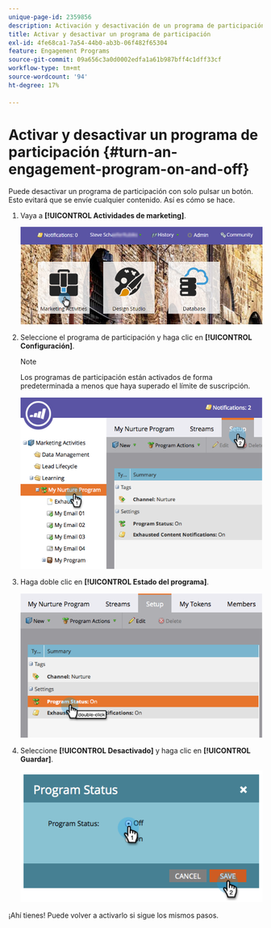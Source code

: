 ```yaml
---
unique-page-id: 2359856
description: Activación y desactivación de un programa de participación - Documentos de Marketo - Documentación del producto
title: Activar y desactivar un programa de participación
exl-id: 4fe68ca1-7a54-44b0-ab3b-06f482f65304
feature: Engagement Programs
source-git-commit: 09a656c3a0d0002edfa1a61b987bff4c1dff33cf
workflow-type: tm+mt
source-wordcount: '94'
ht-degree: 17%

---
```


# Activar y desactivar un programa de participación {#turn-an-engagement-program-on-and-off}

Puede desactivar un programa de participación con solo pulsar un botón. Esto evitará que se envíe cualquier contenido. Así es cómo se hace.

1. Vaya a **[!UICONTROL Actividades de marketing]**.

   ![](assets/login-marketing-activities.png)

1. Seleccione el programa de participación y haga clic en **[!UICONTROL Configuración]**.

   >[!NOTE]
   >
   >Los programas de participación están activados de forma predeterminada a menos que haya superado el límite de suscripción.

   ![](assets/image2014-9-15-17-3a14-3a56.png)

1. Haga doble clic en **[!UICONTROL Estado del programa]**.

   ![](assets/image2014-9-15-17-3a14-3a59.png)

1. Seleccione **[!UICONTROL Desactivado]** y haga clic en **[!UICONTROL Guardar]**.

   ![](assets/image2014-9-15-17-3a15-3a2.png)

¡Ahí tienes! Puede volver a activarlo si sigue los mismos pasos.
